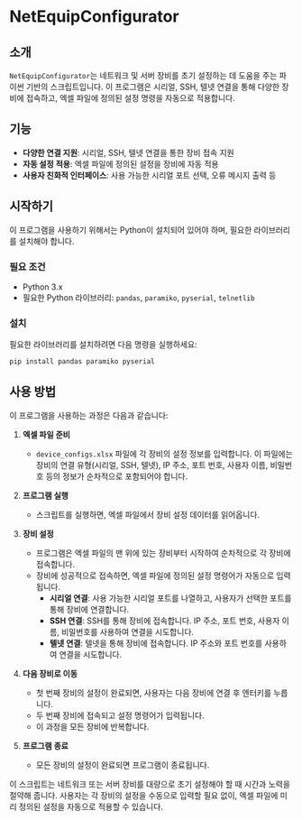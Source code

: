 # NetEquipConfigurator

## 소개
`NetEquipConfigurator`는 네트워크 및 서버 장비를 초기 설정하는 데 도움을 주는 파이썬 기반의 스크립트입니다. 이 프로그램은 시리얼, SSH, 텔넷 연결을 통해 다양한 장비에 접속하고, 엑셀 파일에 정의된 설정 명령을 자동으로 적용합니다.

## 기능
- **다양한 연결 지원**: 시리얼, SSH, 텔넷 연결을 통한 장비 접속 지원
- **자동 설정 적용**: 엑셀 파일에 정의된 설정을 장비에 자동 적용
- **사용자 친화적 인터페이스**: 사용 가능한 시리얼 포트 선택, 오류 메시지 출력 등

## 시작하기
이 프로그램을 사용하기 위해서는 Python이 설치되어 있어야 하며, 필요한 라이브러리를 설치해야 합니다.

### 필요 조건
- Python 3.x
- 필요한 Python 라이브러리: `pandas`, `paramiko`, `pyserial`, `telnetlib`

### 설치
필요한 라이브러리를 설치하려면 다음 명령을 실행하세요:
```bash
pip install pandas paramiko pyserial
```

## 사용 방법
이 프로그램을 사용하는 과정은 다음과 같습니다:

1. **엑셀 파일 준비**
   - `device_configs.xlsx` 파일에 각 장비의 설정 정보를 입력합니다. 이 파일에는 장비의 연결 유형(시리얼, SSH, 텔넷), IP 주소, 포트 번호, 사용자 이름, 비밀번호 등의 정보가 순차적으로 포함되어야 합니다.

2. **프로그램 실행**
   - 스크립트를 실행하면, 엑셀 파일에서 장비 설정 데이터를 읽어옵니다.

3. **장비 설정**
   - 프로그램은 엑셀 파일의 맨 위에 있는 장비부터 시작하여 순차적으로 각 장비에 접속합니다.
   - 장비에 성공적으로 접속하면, 엑셀 파일에 정의된 설정 명령어가 자동으로 입력됩니다.
     - **시리얼 연결**: 사용 가능한 시리얼 포트를 나열하고, 사용자가 선택한 포트를 통해 장비에 연결합니다.
     - **SSH 연결**: SSH를 통해 장비에 접속합니다. IP 주소, 포트 번호, 사용자 이름, 비밀번호를 사용하여 연결을 시도합니다.
     - **텔넷 연결**: 텔넷을 통해 장비에 접속합니다. IP 주소와 포트 번호를 사용하여 연결을 시도합니다.

4. **다음 장비로 이동**
   - 첫 번째 장비의 설정이 완료되면, 사용자는 다음 장비에 연결 후 엔터키를 누릅니다.
   - 두 번째 장비에 접속되고 설정 명령어가 입력됩니다.
   - 이 과정을 모든 장비에 반복합니다.

5. **프로그램 종료**
   - 모든 장비의 설정이 완료되면 프로그램이 종료됩니다.

이 스크립트는 네트워크 또는 서버 장비를 대량으로 초기 설정해야 할 때 시간과 노력을 절약해 줍니다. 사용자는 각 장비의 설정을 수동으로 입력할 필요 없이, 엑셀 파일에 미리 정의된 설정을 자동으로 적용할 수 있습니다.


